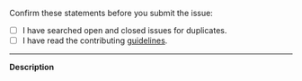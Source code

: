Confirm these statements before you submit the issue:

- [ ] I have searched open and closed issues for duplicates.
- [ ] I have read the contributing [guidelines](https://github.com/magicmatatjahu/milv/blob/master/CONTRIBUTING.md).
---

**Description**

<!-- Provide a clear description of the issue. -->

